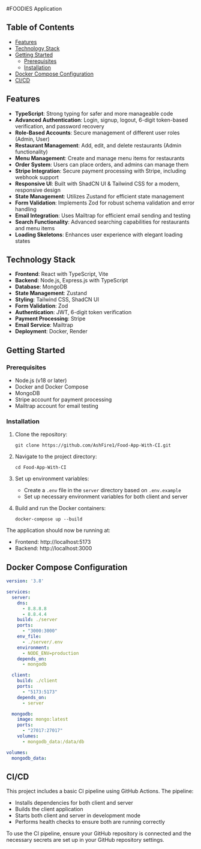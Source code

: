 #FOODIES Application

## Table of Contents
- [Features](#features)
- [Technology Stack](#technology-stack)
- [Getting Started](#getting-started)
  - [Prerequisites](#prerequisites)
  - [Installation](#installation)
- [Docker Compose Configuration](#docker-compose-configuration)
- [CI/CD](#cicd)

## Features

- **TypeScript**: Strong typing for safer and more manageable code
- **Advanced Authentication**: Login, signup, logout, 6-digit token-based verification, and password recovery
- **Role-Based Accounts**: Secure management of different user roles (Admin, User)
- **Restaurant Management**: Add, edit, and delete restaurants (Admin functionality)
- **Menu Management**: Create and manage menu items for restaurants
- **Order System**: Users can place orders, and admins can manage them
- **Stripe Integration**: Secure payment processing with Stripe, including webhook support
- **Responsive UI**: Built with ShadCN UI & Tailwind CSS for a modern, responsive design
- **State Management**: Utilizes Zustand for efficient state management
- **Form Validation**: Implements Zod for robust schema validation and error handling
- **Email Integration**: Uses Mailtrap for efficient email sending and testing
- **Search Functionality**: Advanced searching capabilities for restaurants and menu items
- **Loading Skeletons**: Enhances user experience with elegant loading states

## Technology Stack

- **Frontend**: React with TypeScript, Vite
- **Backend**: Node.js, Express.js with TypeScript
- **Database**: MongoDB
- **State Management**: Zustand
- **Styling**: Tailwind CSS, ShadCN UI
- **Form Validation**: Zod
- **Authentication**: JWT, 6-digit token verification
- **Payment Processing**: Stripe
- **Email Service**: Mailtrap
- **Deployment**: Docker, Render

## Getting Started

### Prerequisites

- Node.js (v18 or later)
- Docker and Docker Compose
- MongoDB
- Stripe account for payment processing
- Mailtrap account for email testing

### Installation

1. Clone the repository:
   ```
   git clone https://github.com/AshFire1/Food-App-With-CI.git
   ```

2. Navigate to the project directory:
   ```
   cd Food-App-With-CI
   ```

3. Set up environment variables:
   - Create a `.env` file in the `server` directory based on `.env.example`
   - Set up necessary environment variables for both client and server

4. Build and run the Docker containers:
   ```
   docker-compose up --build
   ```

The application should now be running at:
- Frontend: http://localhost:5173
- Backend: http://localhost:3000

## Docker Compose Configuration

```yaml
version: '3.8'

services:
  server:
    dns:
      - 8.8.8.8
      - 8.8.4.4
    build: ./server
    ports:
      - "3000:3000"
    env_file:
      - ./server/.env
    environment:
      - NODE_ENV=production
    depends_on:
      - mongodb

  client:
    build: ./client
    ports:
      - "5173:5173"
    depends_on:
      - server

  mongodb:
    image: mongo:latest
    ports:
      - "27017:27017"
    volumes:
      - mongodb_data:/data/db

volumes:
  mongodb_data:
```

## CI/CD

This project includes a basic CI pipeline using GitHub Actions. The pipeline:

- Installs dependencies for both client and server
- Builds the client application
- Starts both client and server in development mode
- Performs health checks to ensure both are running correctly

To use the CI pipeline, ensure your GitHub repository is connected and the necessary secrets are set up in your GitHub repository settings.

